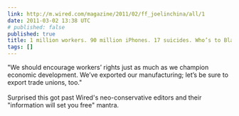 ```yaml
---
link: http://m.wired.com/magazine/2011/02/ff_joelinchina/all/1
date: 2011-03-02 13:38 UTC
# published: false
published: true
title: 1 million workers. 90 million iPhones. 17 suicides. Who’s to Blame? | Magazine
tags: []
---
```


"We should encourage workers’ rights just as much as we champion economic development. We’ve exported our manufacturing; let’s be sure to export trade unions, too."<br><br>Surprised this got past Wired's neo-conservative editors and their "information will set you free" mantra.
